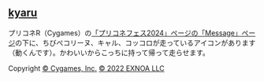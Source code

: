 ## [kyaru](https://3x3y3z3t.github.io/kyaru.html)

プリコネR（Cygames）の[「プリコネフェス2024」ページの「Message」ページ](https://fes.priconne-redive.jp/message/)の下に、ちびぺコリーヌ、キャル、コッコロが走っているアイコンがあります（動くんです）。かわいいからこっちに持って帰って走らせます。

Copyright [© Cygames, Inc.](https://www.cygames.co.jp/) [© 2022 EXNOA LLC](https://dmmgames.co.jp/) 


